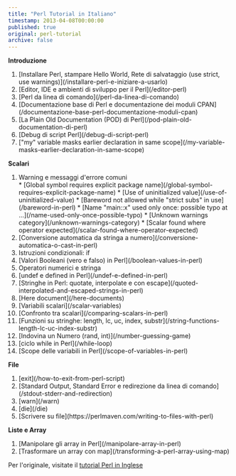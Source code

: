 ```yaml
---
title: "Perl Tutorial in Italiano"
timestamp: 2013-04-08T00:00:00
published: true
original: perl-tutorial
archive: false
---
```



<p>
<b>Introduzione</b>
<ol>
  <li>[Installare Perl, stampare Hello World, Rete di salvataggio (use strict, use warnings)](/installare-perl-e-iniziare-a-usarlo)</li>
  <li>[Editor, IDE e ambienti di sviluppo per il Perl](/editor-perl)</li>
  <li>[Perl da linea di comando](/perl-da-linea-di-comando)</li>
  <li>[Documentazione base di Perl e documentazione dei moduli CPAN](/documentazione-base-perl-documentazione-moduli-cpan)</li>
  <li>[La Plain Old Documentation (POD) di Perl](/pod-plain-old-documentation-di-perl)</li>
  <li>[Debug di script Perl](/debug-di-script-perl)</li>
  <li>["my" variable masks earlier declaration in same scope](/my-variable-masks-earlier-declaration-in-same-scope)</li>
<!--
-->
</ol>

<b>Scalari</b>
<ol>
<li>Warning e messaggi d'errore comuni<br />
* [Global symbol requires explicit package name](/global-symbol-requires-explicit-package-name)
* [Use of uninitialized value](/use-of-uninitialized-value)
* [Bareword not allowed while "strict subs" in use](/bareword-in-perl)
* [Name "main::x" used only once: possible typo at ...](/name-used-only-once-possible-typo)
* [Unknown warnings category](/unknown-warnings-category)
* [Scalar found where operator expected](/scalar-found-where-operator-expected)
<li>[Conversione automatica da stringa a numero](/conversione-automatica-o-cast-in-perl)</li>
<li>Istruzioni condizionali: if</li>
<li>[Valori Booleani (vero e falso) in Perl](/boolean-values-in-perl)</li>
<li>Operatori numerici e stringa</li>
<li>[undef e defined in Perl](/undef-e-defined-in-perl)</li>
<li>[Stringhe in Perl: quotate, interpolate e con escape](/quoted-interpolated-and-escaped-strings-in-perl)</li>
<li>[Here document](/here-documents)</li>
<li>[Variabili scalari](/scalar-variables)</li>
<li>[Confronto tra scalari](/comparing-scalars-in-perl)</li>
<li>[Funzioni su stringhe: length, lc, uc, index, substr](/string-functions-length-lc-uc-index-substr)</li>
<li>[Indovina un Numero (rand, int)](/number-guessing-game)</li>
<li>[ciclo while in Perl](/while-loop)</li>
<li>[Scope delle variabili in Perl](/scope-of-variables-in-perl)</li>
</ol>

<b>File</b>
<ol>
  <li>[exit](/how-to-exit-from-perl-script)</li>
  <li>[Standard Output, Standard Error e redirezione da linea di comando](/stdout-stderr-and-redirection)</li>
  <li>[warn](/warn)</li>
  <li>[die](/die)</li>
  <li>[Scrivere su file](https://perlmaven.com/writing-to-files-with-perl)</li>
</ol>

<b>Liste e Array</b>
<ol>
  <li>[Manipolare gli array in Perl](/manipolare-array-in-perl)</li>
  <li>[Trasformare un array con map](/transforming-a-perl-array-using-map)</li>
</ol>

Per l'originale, visitate il [tutorial Perl in Inglese](https://perlmaven.com/perl-tutorial)
